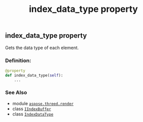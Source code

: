 ﻿---
title: index_data_type property
second_title: Aspose.3D for Python via .NET API References
description: 
type: docs
weight: 50
url: /aspose.threed.render/iindexbuffer/index_data_type/
is_root: false
---

## index_data_type property


Gets the data type of each element.
### Definition:
```python
@property
def index_data_type(self):
    ...
```

### See Also
* module [`aspose.threed.render`](../../)
* class [`IIndexBuffer`](/3d/python-net/aspose.threed.render/iindexbuffer)
* class [`IndexDataType`](/3d/python-net/aspose.threed.render/indexdatatype)
